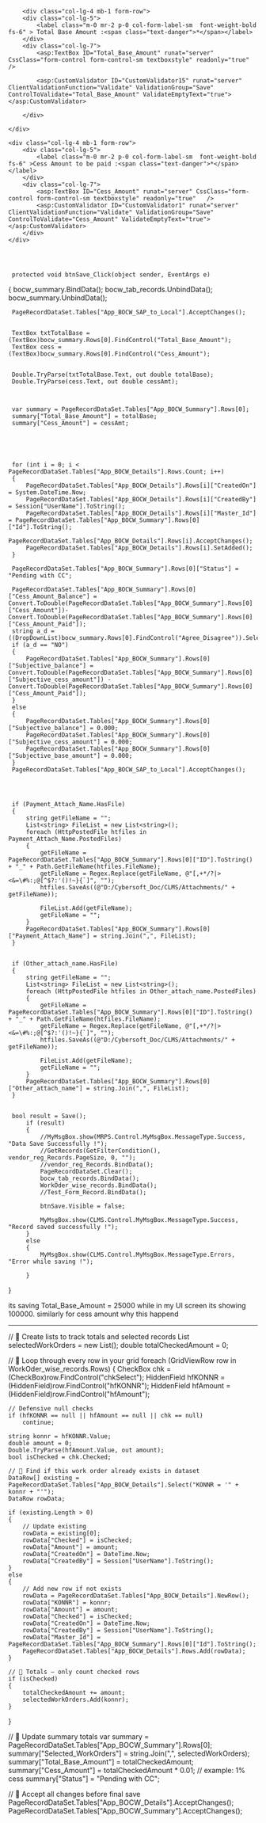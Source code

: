 


        <div class="col-lg-4 mb-1 form-row">
        <div class="col-lg-5">
            <label class="m-0 mr-2 p-0 col-form-label-sm  font-weight-bold fs-6" > Total Base Amount :<span class="text-danger">*</span></label>
        </div>
        <div class="col-lg-7">
            <asp:TextBox ID="Total_Base_Amount" runat="server" CssClass="form-control form-control-sm textboxstyle" readonly="true"    />
       
            <asp:CustomValidator ID="CustomValidator15" runat="server" ClientValidationFunction="Validate" ValidationGroup="Save" ControlToValidate="Total_Base_Amount" ValidateEmptyText="true"></asp:CustomValidator>
             
        </div>
       
    </div>

    <div class="col-lg-4 mb-1 form-row">
        <div class="col-lg-5">
            <label class="m-0 mr-2 p-0 col-form-label-sm  font-weight-bold fs-6" >Cess Amount to be paid :<span class="text-danger">*</span></label>
        </div>
        <div class="col-lg-7">
            <asp:TextBox ID="Cess_Amount" runat="server" CssClass="form-control form-control-sm textboxstyle" readonly="true"   />
            <asp:CustomValidator ID="CustomValidator1" runat="server" ClientValidationFunction="Validate" ValidationGroup="Save" ControlToValidate="Cess_Amount" ValidateEmptyText="true"></asp:CustomValidator>
        </div>
    </div>




     protected void btnSave_Click(object sender, EventArgs e)
 {
     bocw_summary.BindData();
     bocw_tab_records.UnbindData();
     bocw_summary.UnbindData();

     
     PageRecordDataSet.Tables["App_BOCW_SAP_to_Local"].AcceptChanges();


     TextBox txtTotalBase = (TextBox)bocw_summary.Rows[0].FindControl("Total_Base_Amount");
     TextBox cess = (TextBox)bocw_summary.Rows[0].FindControl("Cess_Amount");


     Double.TryParse(txtTotalBase.Text, out double totalBase);
     Double.TryParse(cess.Text, out double cessAmt);



     var summary = PageRecordDataSet.Tables["App_BOCW_Summary"].Rows[0];
     summary["Total_Base_Amount"] = totalBase;
     summary["Cess_Amount"] = cessAmt;





     for (int i = 0; i < PageRecordDataSet.Tables["App_BOCW_Details"].Rows.Count; i++)
     {
         PageRecordDataSet.Tables["App_BOCW_Details"].Rows[i]["CreatedOn"] = System.DateTime.Now;
         PageRecordDataSet.Tables["App_BOCW_Details"].Rows[i]["CreatedBy"] = Session["UserName"].ToString();
         PageRecordDataSet.Tables["App_BOCW_Details"].Rows[i]["Master_Id"] = PageRecordDataSet.Tables["App_BOCW_Summary"].Rows[0]["Id"].ToString();
         PageRecordDataSet.Tables["App_BOCW_Details"].Rows[i].AcceptChanges();
         PageRecordDataSet.Tables["App_BOCW_Details"].Rows[i].SetAdded();
     }
     
     PageRecordDataSet.Tables["App_BOCW_Summary"].Rows[0]["Status"] = "Pending with CC";
     
     PageRecordDataSet.Tables["App_BOCW_Summary"].Rows[0]["Cess_Amount_Balance"] = Convert.ToDouble(PageRecordDataSet.Tables["App_BOCW_Summary"].Rows[0]["Cess_Amount"])-Convert.ToDouble(PageRecordDataSet.Tables["App_BOCW_Summary"].Rows[0]["Cess_Amount_Paid"]);
     string a_d = ((DropDownList)bocw_summary.Rows[0].FindControl("Agree_Disagree")).SelectedValue;
     if (a_d == "NO")
     {
         PageRecordDataSet.Tables["App_BOCW_Summary"].Rows[0]["Subjective_balance"] = Convert.ToDouble(PageRecordDataSet.Tables["App_BOCW_Summary"].Rows[0]["Subjective_cess_amount"]) - Convert.ToDouble(PageRecordDataSet.Tables["App_BOCW_Summary"].Rows[0]["Cess_Amount_Paid"]);
     }
     else
     {
         PageRecordDataSet.Tables["App_BOCW_Summary"].Rows[0]["Subjective_balance"] = 0.000;
         PageRecordDataSet.Tables["App_BOCW_Summary"].Rows[0]["Subjective_cess_amount"] = 0.000;
         PageRecordDataSet.Tables["App_BOCW_Summary"].Rows[0]["Subjective_base_amount"] = 0.000;
     }
     PageRecordDataSet.Tables["App_BOCW_SAP_to_Local"].AcceptChanges();




     if (Payment_Attach_Name.HasFile)
     {
         string getFileName = "";
         List<string> FileList = new List<string>();
         foreach (HttpPostedFile htfiles in Payment_Attach_Name.PostedFiles)
         {
             getFileName = PageRecordDataSet.Tables["App_BOCW_Summary"].Rows[0]["ID"].ToString() + "_" + Path.GetFileName(htfiles.FileName);
             getFileName = Regex.Replace(getFileName, @"[,+*/?|><&=\#%:;@[^$?:'()!~}{`]", "");
             htfiles.SaveAs((@"D:/Cybersoft_Doc/CLMS/Attachments/" + getFileName));

             FileList.Add(getFileName);
             getFileName = "";
         }
         PageRecordDataSet.Tables["App_BOCW_Summary"].Rows[0]["Payment_Attach_Name"] = string.Join(",", FileList);
     }


     if (Other_attach_name.HasFile)
     {
         string getFileName = "";
         List<string> FileList = new List<string>();
         foreach (HttpPostedFile htfiles in Other_attach_name.PostedFiles)
         {
             getFileName = PageRecordDataSet.Tables["App_BOCW_Summary"].Rows[0]["ID"].ToString() + "_" + Path.GetFileName(htfiles.FileName);
             getFileName = Regex.Replace(getFileName, @"[,+*/?|><&=\#%:;@[^$?:'()!~}{`]", "");
             htfiles.SaveAs((@"D:/Cybersoft_Doc/CLMS/Attachments/" + getFileName));

             FileList.Add(getFileName);
             getFileName = "";
         }
         PageRecordDataSet.Tables["App_BOCW_Summary"].Rows[0]["Other_attach_name"] = string.Join(",", FileList);
     }


     bool result = Save();
         if (result)
         {
             //MyMsgBox.show(MRPS.Control.MyMsgBox.MessageType.Success, "Data Save Successfully !");
             //GetRecords(GetFilterCondition(), vendor_reg_Records.PageSize, 0, "");
             //vendor_reg_Records.BindData();
             PageRecordDataSet.Clear();
             bocw_tab_records.BindData();
             WorkOder_wise_records.BindData();
             //Test_Form_Record.BindData();

             btnSave.Visible = false;

             MyMsgBox.show(CLMS.Control.MyMsgBox.MessageType.Success, "Record saved successfully !");
         }
         else
         {
             MyMsgBox.show(CLMS.Control.MyMsgBox.MessageType.Errors, "Error while saving !");

         }
 }


its saving Total_Base_Amount = 25000 while in my UI screen its showing 100000. similarly for cess amount why this happend



--------------------------------------------------------------------------
// 🔹 Create lists to track totals and selected records
List<string> selectedWorkOrders = new List<string>();
double totalCheckedAmount = 0;

// 🔹 Loop through every row in your grid
foreach (GridViewRow row in WorkOder_wise_records.Rows)
{
    CheckBox chk = (CheckBox)row.FindControl("chkSelect");
    HiddenField hfKONNR = (HiddenField)row.FindControl("hfKONNR");
    HiddenField hfAmount = (HiddenField)row.FindControl("hfAmount");

    // Defensive null checks
    if (hfKONNR == null || hfAmount == null || chk == null)
        continue;

    string konnr = hfKONNR.Value;
    double amount = 0;
    Double.TryParse(hfAmount.Value, out amount);
    bool isChecked = chk.Checked;

    // 🔹 Find if this work order already exists in dataset
    DataRow[] existing = PageRecordDataSet.Tables["App_BOCW_Details"].Select("KONNR = '" + konnr + "'");
    DataRow rowData;

    if (existing.Length > 0)
    {
        // Update existing
        rowData = existing[0];
        rowData["Checked"] = isChecked;
        rowData["Amount"] = amount;
        rowData["CreatedOn"] = DateTime.Now;
        rowData["CreatedBy"] = Session["UserName"].ToString();
    }
    else
    {
        // Add new row if not exists
        rowData = PageRecordDataSet.Tables["App_BOCW_Details"].NewRow();
        rowData["KONNR"] = konnr;
        rowData["Amount"] = amount;
        rowData["Checked"] = isChecked;
        rowData["CreatedOn"] = DateTime.Now;
        rowData["CreatedBy"] = Session["UserName"].ToString();
        rowData["Master_Id"] = PageRecordDataSet.Tables["App_BOCW_Summary"].Rows[0]["Id"].ToString();
        PageRecordDataSet.Tables["App_BOCW_Details"].Rows.Add(rowData);
    }

    // 🔹 Totals — only count checked rows
    if (isChecked)
    {
        totalCheckedAmount += amount;
        selectedWorkOrders.Add(konnr);
    }
}

// 🔹 Update summary totals
var summary = PageRecordDataSet.Tables["App_BOCW_Summary"].Rows[0];
summary["Selected_WorkOrders"] = string.Join(",", selectedWorkOrders);
summary["Total_Base_Amount"] = totalCheckedAmount;
summary["Cess_Amount"] = totalCheckedAmount * 0.01; // example: 1% cess
summary["Status"] = "Pending with CC";

// 🔹 Accept all changes before final save
PageRecordDataSet.Tables["App_BOCW_Details"].AcceptChanges();
PageRecordDataSet.Tables["App_BOCW_Summary"].AcceptChanges();

